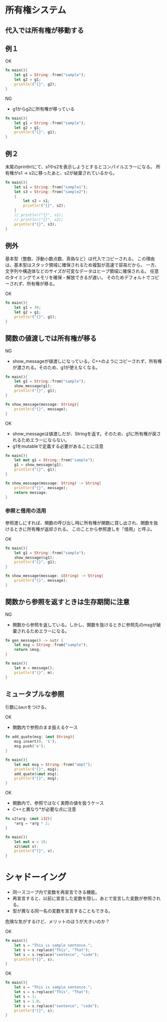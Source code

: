 # 所有権システム

## 代入では所有権が移動する

## 例１

OK
```rust
fn main(){
    let g1 = String::from("sample");
    let g2 = g1;
    println!("{}", g2);
}
```

NG
- g1からg2に所有権が移っている
```rust
fn main(){
    let g1 = String::from("sample");
    let g2 = g1;
    println!("{}", g1);
}
```

## 例２

末尾のprintln!にて、s1やs2を表示しようとするとコンパイルエラーになる。
所有権がs1 -> s2に移ったあと、s2が破棄されているから。
```rust
fn main(){
    let s1 = String::from("sample1");
    let s3 = String::from("sample2");
    {
        let s2 = s1;
        println!("{}", s2);
    }
    // println!("{}", s1);
    // println!("{}", s2);
    println!("{}", s3);
}
```

## 例外

基本型（整数、浮動小数点数、真偽など）は代入でコピーされる。
この理由は、基本型はスタック領域に確保されるため複製が高速で容易だから。
一方、文字列や構造体などのサイズが可変なデータはヒープ領域に確保される。
任意のタイミングでメモリを確保・解放できるが遅い。
そのためデフォルトでコピーされず、所有権が移る。

OK
```rust
fn main(){
    let g1 = 30;
    let g2 = g1;
    println!("{}", g1);
}
```

## 関数の値渡しでは所有権が移る

NG
- show_messageが値渡しになっている。C++のようにコピーされず、所有権が渡される。そのため、g1が使えなくなる。

```rust
fn main(){
    let g1 = String::from("sample");
    show_message(g1);
    println!("{}", g1);
}

fn show_message(message: String){
    println!("{}", message);
}
```

OK
- show_messageは値渡しだが、Stringを返す。そのため、g1に所有権が戻されるためエラーにならない。
- g1をmutableで定義する必要があることに注意

```rust
fn main(){
    let mut g1 = String::from("sample");
    g1 = show_message(g1);
    println!("{}", g1);
}

fn show_message(message: String) -> String{
    println!("{}", message);
    return message;
}
```

### 参照と借用の活用
参照渡しにすれば、関数の呼び出し時に所有権が関数に貸し出され、関数を抜けるときに所有権が返却される。
このことから参照渡しを「借用」と呼ぶ。

OK
```rust
fn main(){
    let g1 = String::from("sample");
    show_message(&g1);
    println!("{}", g1);
}

fn show_message(message: &String) -> String{
    println!("{}", message);
}
```

## 関数から参照を返すときは生存期間に注意

NG
- 関数から参照を返している。しかし、関数を抜けるときに参照先のmsgが破棄されるためエラーになる。

```rust
fn gen_message() -> &str {
    let msg = String::from("sample");
    return &msg;
}

fn main(){
    let m = message();
    println!("{}", m);
}
```

## ミュータブルな参照

引数に`&mut`をつける。


OK
- 関数内で参照のまま扱えるケース
```rust
fn add_quate(msg: &mut String){
    msg.insert(0, 'S');
    msg.push('e');
}

fn main(){
    let mut msg = String::from("ampl");
    println!("{}", msg);
    add_quate(&mut msg);
    println!("{}", msg);
}
```

OK
- 関数内で、参照ではなく実際の値を扱うケース
- C++と異なり*が必要な点に注意

```rust
fn x2(arg: &mut i32){
    *arg = *arg * 2;
}

fn main(){
    let mut v = 16;
    x2(&mut v);
    println!("{}", v);
}

```


# シャドーイング

- 同一スコープ内で変数を再宣言できる機能。
- 再宣言すると、以前に宣言した変数を隠し、あとで宣言した変数が参照される。
- 型が異なる同一名の変数を宣言することもできる。


危険な気がするけど、メリットのほうが大きいのか？

OK

```rust
fn main(){
    let s = "This is sample sentence.";
    let s = s.replace("This", "That");
    let s = s.replace("sentence", "code");
    println!("{}", s);
}
```

OK

```rust
fn main(){
    let s = "This is sample sentence.";
    let s = s.replace("This", "That");
    let s = 1;
    let s = 1.0;
    let s = s.replace("sentence", "code");
    println!("{}", s);
}
```


